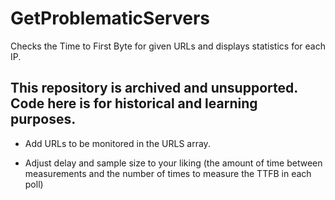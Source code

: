 # GetProblematicServers
Checks the Time to First Byte for given URLs and displays statistics for each IP.

## This repository is archived and unsupported.  Code here is for historical and learning purposes.

* Add URLs to be monitored in the URLS array.

* Adjust delay and sample size to your liking (the amount of time between measurements and the number of times to measure the TTFB in each poll)
